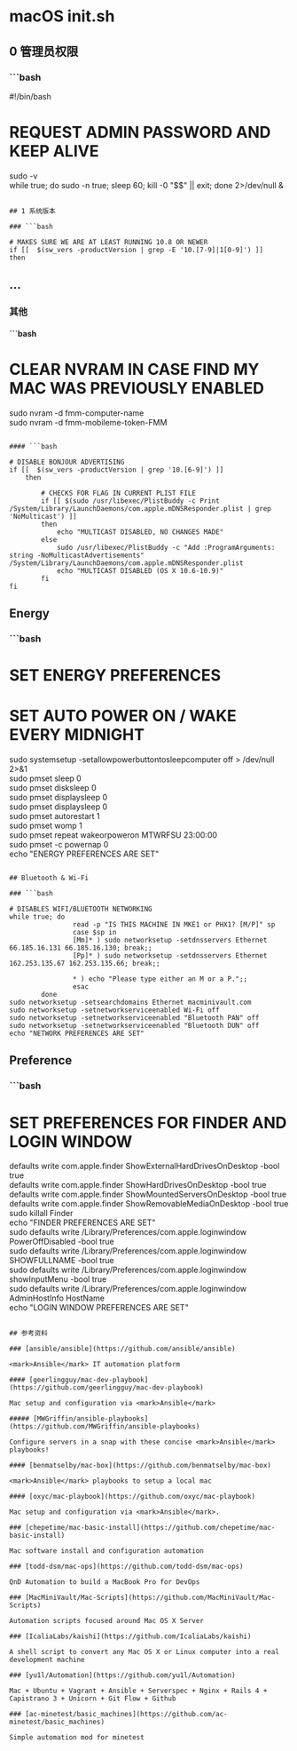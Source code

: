 # macOS init.sh  
  
## 0 管理员权限  
  
### ```bash  
  
#!/bin/bash  
  
# REQUEST ADMIN PASSWORD AND KEEP ALIVE  
sudo -v  
while true; do sudo -n true; sleep 60; kill -0 "$$" || exit; done 2>/dev/null &  
```  
  
## 1 系统版本  
  
### ```bash  
  
# MAKES SURE WE ARE AT LEAST RUNNING 10.8 OR NEWER  
if [[  $(sw_vers -productVersion | grep -E '10.[7-9]|1[0-9]') ]]  
then  
```  
  
## …  
  
### 其他  
  
#### ```bash  
  
# CLEAR NVRAM IN CASE FIND MY MAC WAS PREVIOUSLY ENABLED  
sudo nvram -d fmm-computer-name  
sudo nvram -d fmm-mobileme-token-FMM  
```  
  
#### ```bash  
  
# DISABLE BONJOUR ADVERTISING  
if [[  $(sw_vers -productVersion | grep '10.[6-9]') ]]  
	then  
  
		# CHECKS FOR FLAG IN CURRENT PLIST FILE  
		if [[ $(sudo /usr/libexec/PlistBuddy -c Print /System/Library/LaunchDaemons/com.apple.mDNSResponder.plist | grep 'NoMulticast') ]]  
		then  
			echo "MULTICAST DISABLED, NO CHANGES MADE"  
		else  
			sudo /usr/libexec/PlistBuddy -c "Add :ProgramArguments: string -NoMulticastAdvertisements" /System/Library/LaunchDaemons/com.apple.mDNSResponder.plist  
			echo "MULTICAST DISABLED (OS X 10.6-10.9)"  
		fi  
fi  
```  
  
## Energy  
  
### ```bash  
  
# SET ENERGY PREFERENCES  
  
# SET AUTO POWER ON / WAKE EVERY MIDNIGHT  
sudo systemsetup -setallowpowerbuttontosleepcomputer off > /dev/null 2>&1  
sudo pmset sleep 0  
sudo pmset disksleep 0  
sudo pmset displaysleep 0  
sudo pmset displaysleep 0  
sudo pmset autorestart 1  
sudo pmset womp 1  
sudo pmset repeat wakeorpoweron MTWRFSU  23:00:00  
sudo pmset -c powernap 0  
echo "ENERGY PREFERENCES ARE SET"  
```  
  
## Bluetooth & Wi-Fi  
  
### ```bash  
  
# DISABLES WIFI/BLUETOOTH NETWORKING  
while true; do  
                read -p "IS THIS MACHINE IN MKE1 or PHX1? [M/P]" sp  
                case $sp in  
                [Mm]* ) sudo networksetup -setdnsservers Ethernet 66.185.16.131 66.185.16.130; break;;  
                [Pp]* ) sudo networksetup -setdnsservers Ethernet 162.253.135.67 162.253.135.66; break;;  
  
                * ) echo "Please type either an M or a P.";;  
                esac  
        done  
sudo networksetup -setsearchdomains Ethernet macminivault.com  
sudo networksetup -setnetworkserviceenabled Wi-Fi off  
sudo networksetup -setnetworkserviceenabled "Bluetooth PAN" off  
sudo networksetup -setnetworkserviceenabled "Bluetooth DUN" off  
echo "NETWORK PREFERENCES ARE SET"  
```  
  
## Preference  
  
### ```bash  
  
# SET PREFERENCES FOR FINDER AND LOGIN WINDOW  
defaults write com.apple.finder ShowExternalHardDrivesOnDesktop -bool true  
defaults write com.apple.finder ShowHardDrivesOnDesktop -bool true  
defaults write com.apple.finder ShowMountedServersOnDesktop -bool true  
defaults write com.apple.finder ShowRemovableMediaOnDesktop -bool true  
sudo killall Finder  
echo "FINDER PREFERENCES ARE SET"  
sudo defaults write /Library/Preferences/com.apple.loginwindow PowerOffDisabled -bool true  
sudo defaults write /Library/Preferences/com.apple.loginwindow SHOWFULLNAME -bool true  
sudo defaults write /Library/Preferences/com.apple.loginwindow showInputMenu -bool true  
sudo defaults write /Library/Preferences/com.apple.loginwindow AdminHostInfo HostName  
echo "LOGIN WINDOW PREFERENCES ARE SET"  
```  
  
## 参考资料  
  
### [ansible/ansible](https://github.com/ansible/ansible)  
  
<mark>Ansible</mark> IT automation platform  
  
#### [geerlingguy/mac-dev-playbook](https://github.com/geerlingguy/mac-dev-playbook)  
  
Mac setup and configuration via <mark>Ansible</mark>  
  
##### [MWGriffin/ansible-playbooks](https://github.com/MWGriffin/ansible-playbooks)  
  
Configure servers in a snap with these concise <mark>Ansible</mark> playbooks!  
  
#### [benmatselby/mac-box](https://github.com/benmatselby/mac-box)  
  
<mark>Ansible</mark> playbooks to setup a local mac  
  
#### [oxyc/mac-playbook](https://github.com/oxyc/mac-playbook)  
  
Mac setup and configuration via <mark>Ansible</mark>.  
  
### [chepetime/mac-basic-install](https://github.com/chepetime/mac-basic-install)  
  
Mac software install and configuration automation  
  
### [todd-dsm/mac-ops](https://github.com/todd-dsm/mac-ops)  
  
QnD Automation to build a MacBook Pro for DevOps  
  
### [MacMiniVault/Mac-Scripts](https://github.com/MacMiniVault/Mac-Scripts)  
  
Automation scripts focused around Mac OS X Server  
  
### [IcaliaLabs/kaishi](https://github.com/IcaliaLabs/kaishi)  
  
A shell script to convert any Mac OS X or Linux computer into a real development machine  
  
### [yu1l/Automation](https://github.com/yu1l/Automation)  
  
Mac + Ubuntu + Vagrant + Ansible + Serverspec + Nginx + Rails 4 + Capistrano 3 + Unicorn + Git Flow + Github  
  
### [ac-minetest/basic_machines](https://github.com/ac-minetest/basic_machines)  
  
Simple automation mod for minetest  
  
